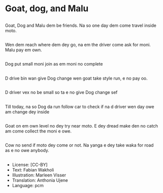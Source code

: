 # Goat, dog, and Malu

##
Goat, Dog and Malu dem be friends. Na so one day dem come travel inside moto.

##
Wen dem reach where dem dey go, na em the driver come ask for moni. Malu pay em own.

##
Dog put small moni join as em moni no complete

##
D drive bin wan give Dog change wen goat take style run, e no pay oo.

##
D driver vex no be small so ta e no give Dog change sef

##
Till today, na so Dog da run follow car to check if na d driver wen day owe am change dey inside

##
Goat on em own level no dey try near moto. E dey dread make den no catch am come collect the moni e owe.

##
Cow no send if moto dey come or not. Na yanga e dey take waka for road as e no owe anybody.

##
* License: [CC-BY]
* Text: Fabian Wakholi
* Illustration: Marleen Visser
* Translation: Anthonia Ujene
* Language: pcm
